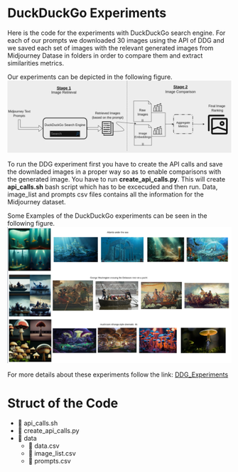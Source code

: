 # DuckDuckGo Experiments
Here is the code for the experiments with DuckDuckGo search engine.
For each of our prompts we downloaded 30 images using the API of DDG and we saved  each set of images with the relevant generated images from Midjourney Datase in folders in order to compare them and extract similarities metrics.

Our experiments can be depicted in the following figure.
![DDG Experiments](new_ddg_experiments.png)

To run the DDG experiment first you have to create the API calls and save the downladed images in a proper way so as to enable comparisons with the generated image. You have to run **create_api_calls.py**. This will create **api_calls.sh** bash script which has to be excecuded and then run. 
Data, image_list and prompts csv files contains all the information for the Midjourney dataset.

Some Examples of the DuckDuckGo experiments can be seen in the following figure.
![DDG Examples](ddg_examples.png)


For more details about these experiments follow the link:
[DDG_Experiments](https://drive.google.com/drive/folders/1K8A2fboCaXfwZyLH1Iu7LVgQy0hPnuzM?usp=sharing)

# Struct of the Code

<body>
    <ul>
    <li>
            <span class="file-icon">&#128196;</span>
            <span class="file-name">api_calls.sh</span>
    </li>
    <li>
            <span class="file-icon">&#128196;</span>
            <span class="file-name">create_api_calls.py</span>
   </li>
   <li>
            <span class="folder-icon">&#128193;</span>
            <span class="folder-name">data</span>
            <ul>
                <li>
                    <span class="file-icon">&#128196;</span>
                    <span class="file-name">data.csv</span>
                </li>
                <li>
                    <span class="file-icon">&#128196;</span>
                    <span class="file-name">image_list.csv</span>
                </li>
                <li>
                    <span class="file-icon">&#128196;</span>
                    <span class="file-name">prompts.csv</span>
                </li>
            </ul>
        </li>
    </ul>
</body>
</html>

